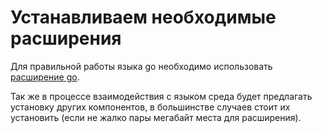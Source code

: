 # Устанавливаем необходимые расширения


Для правильной работы языка go необходимо использовать [расширение go](https://code.visualstudio.com/docs/languages/go).

Так же в процессе взаимодействия с языком среда будет предлагать установку других компонентов, в большинстве случаев стоит их установить (если не жалко пары мегабайт места для расширения).
